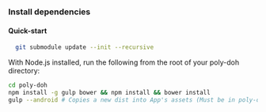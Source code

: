 ### Install dependencies

#### Quick-start 

```sh
  git submodule update --init --recursive
```

With Node.js installed, run the following from the root of your poly-doh directory:

```sh
cd poly-doh
npm install -g gulp bower && npm install && bower install
gulp --android # Copies a new dist into App's assets (Must be in poly-doh directory)
```

